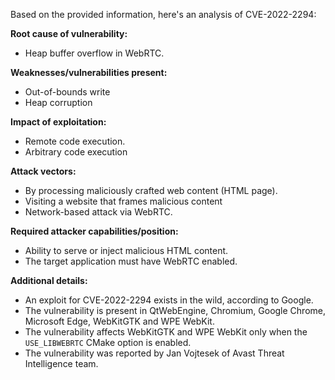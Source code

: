Based on the provided information, here's an analysis of CVE-2022-2294:

**Root cause of vulnerability:**
- Heap buffer overflow in WebRTC.

**Weaknesses/vulnerabilities present:**
- Out-of-bounds write
- Heap corruption

**Impact of exploitation:**
- Remote code execution.
- Arbitrary code execution

**Attack vectors:**
- By processing maliciously crafted web content (HTML page).
- Visiting a website that frames malicious content
- Network-based attack via WebRTC.

**Required attacker capabilities/position:**
- Ability to serve or inject malicious HTML content.
- The target application must have WebRTC enabled.

**Additional details:**
- An exploit for CVE-2022-2294 exists in the wild, according to Google.
- The vulnerability is present in QtWebEngine, Chromium, Google Chrome, Microsoft Edge, WebKitGTK and WPE WebKit.
- The vulnerability affects WebKitGTK and WPE WebKit only when the `USE_LIBWEBRTC` CMake option is enabled.
- The vulnerability was reported by Jan Vojtesek of Avast Threat Intelligence team.